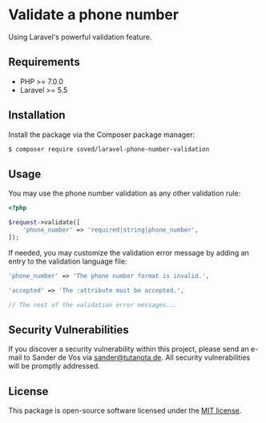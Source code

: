 # Validate a phone number

Using Laravel's powerful validation feature.

## Requirements

- PHP >= 7.0.0
- Laravel >= 5.5

## Installation

Install the package via the Composer package manager:

```bash
$ composer require soved/laravel-phone-number-validation
```

## Usage

You may use the phone number validation as any other validation rule:

```php
<?php

$request->validate([
    'phone_number' => 'required|string|phone_number',
]);

```

If needed, you may customize the validation error message by adding an entry to the validation language file:

```php
'phone_number' => 'The phone number format is invalid.',

'accepted' => 'The :attribute must be accepted.',

// The rest of the validation error messages...
```

## Security Vulnerabilities

If you discover a security vulnerability within this project, please send an e-mail to Sander de Vos via [sander@tutanota.de](mailto:sander@tutanota.de). All security vulnerabilities will be promptly addressed.

## License

This package is open-source software licensed under the [MIT license](https://opensource.org/licenses/MIT).
